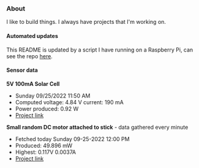 ### About
I like to build things. I always have projects that I'm working on.

#### Automated updates
This README is updated by a script I have running on a Raspberry Pi, can see the repo [here](https://github.com/jdc-cunningham/raspi-git-repo-updater).

#### Sensor data
**5V 100mA Solar Cell**
- Sunday 09/25/2022 11:50 AM
- Computed voltage: 4.84 V current: 190 mA
- Power produced: 0.92 W
- [Project link](https://github.com/jdc-cunningham/raspisolarplotter)

**Small random DC motor attached to stick** - data gathered every minute
- Fetched today Sunday 09-25-2022 12:00 PM
- Produced: 49.896 mW
- Highest: 0.117V 0.0037A
- [Project link](https://github.com/jdc-cunningham/turbine-raspi)